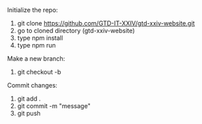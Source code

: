 Initialize the repo:
1. git clone https://github.com/GTD-IT-XXIV/gtd-xxiv-website.git
2. go to cloned directory (gtd-xxiv-website)
3. type npm install
4. type npm run

Make a new branch:
1. git checkout -b <name-component>
  
Commit changes:
1. git add .
2. git commit -m "message"
3. git push
